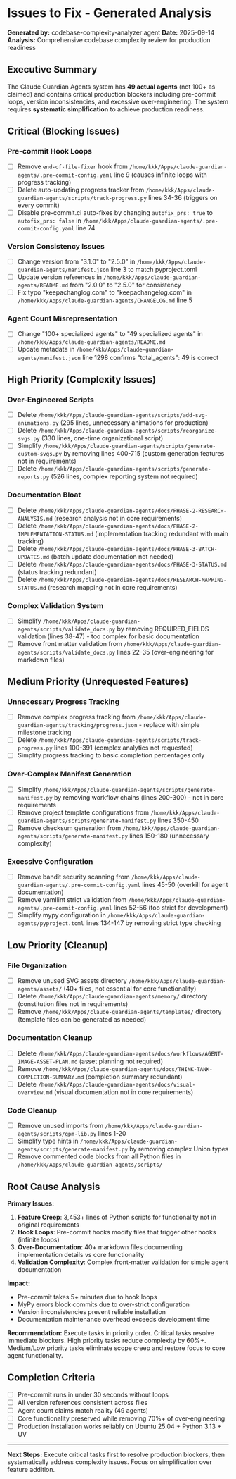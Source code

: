 # Issues to Fix - Generated Analysis

**Generated by:** codebase-complexity-analyzer agent
**Date:** 2025-09-14
**Analysis:** Comprehensive codebase complexity review for production readiness

## Executive Summary

The Claude Guardian Agents system has **49 actual agents** (not 100+ as claimed) and contains critical production blockers including pre-commit loops, version inconsistencies, and excessive over-engineering. The system requires **systematic simplification** to achieve production readiness.

## Critical (Blocking Issues)

### Pre-commit Hook Loops
- [ ] Remove `end-of-file-fixer` hook from `/home/kkk/Apps/claude-guardian-agents/.pre-commit-config.yaml` line 9 (causes infinite loops with progress tracking)
- [ ] Delete auto-updating progress tracker from `/home/kkk/Apps/claude-guardian-agents/scripts/track-progress.py` lines 34-36 (triggers on every commit)
- [ ] Disable pre-commit.ci auto-fixes by changing `autofix_prs: true` to `autofix_prs: false` in `/home/kkk/Apps/claude-guardian-agents/.pre-commit-config.yaml` line 74

### Version Consistency Issues
- [ ] Change version from "3.1.0" to "2.5.0" in `/home/kkk/Apps/claude-guardian-agents/manifest.json` line 3 to match pyproject.toml
- [ ] Update version references in `/home/kkk/Apps/claude-guardian-agents/README.md` from "2.0.0" to "2.5.0" for consistency
- [ ] Fix typo "keepachanglog.com" to "keepachangelog.com" in `/home/kkk/Apps/claude-guardian-agents/CHANGELOG.md` line 5

### Agent Count Misrepresentation
- [ ] Change "100+ specialized agents" to "49 specialized agents" in `/home/kkk/Apps/claude-guardian-agents/README.md`
- [ ] Update metadata in `/home/kkk/Apps/claude-guardian-agents/manifest.json` line 1298 confirms "total_agents": 49 is correct

## High Priority (Complexity Issues)

### Over-Engineered Scripts
- [ ] Delete `/home/kkk/Apps/claude-guardian-agents/scripts/add-svg-animations.py` (295 lines, unnecessary animations for production)
- [ ] Delete `/home/kkk/Apps/claude-guardian-agents/scripts/reorganize-svgs.py` (330 lines, one-time organizational script)
- [ ] Simplify `/home/kkk/Apps/claude-guardian-agents/scripts/generate-custom-svgs.py` by removing lines 400-715 (custom generation features not in requirements)
- [ ] Delete `/home/kkk/Apps/claude-guardian-agents/scripts/generate-reports.py` (526 lines, complex reporting system not required)

### Documentation Bloat
- [ ] Delete `/home/kkk/Apps/claude-guardian-agents/docs/PHASE-2-RESEARCH-ANALYSIS.md` (research analysis not in core requirements)
- [ ] Delete `/home/kkk/Apps/claude-guardian-agents/docs/PHASE-2-IMPLEMENTATION-STATUS.md` (implementation tracking redundant with main tracking)
- [ ] Delete `/home/kkk/Apps/claude-guardian-agents/docs/PHASE-3-BATCH-UPDATES.md` (batch update documentation not needed)
- [ ] Delete `/home/kkk/Apps/claude-guardian-agents/docs/PHASE-3-STATUS.md` (status tracking redundant)
- [ ] Delete `/home/kkk/Apps/claude-guardian-agents/docs/RESEARCH-MAPPING-STATUS.md` (research mapping not in core requirements)

### Complex Validation System
- [ ] Simplify `/home/kkk/Apps/claude-guardian-agents/scripts/validate_docs.py` by removing REQUIRED_FIELDS validation (lines 38-47) - too complex for basic documentation
- [ ] Remove front matter validation from `/home/kkk/Apps/claude-guardian-agents/scripts/validate_docs.py` lines 22-35 (over-engineering for markdown files)

## Medium Priority (Unrequested Features)

### Unnecessary Progress Tracking
- [ ] Remove complex progress tracking from `/home/kkk/Apps/claude-guardian-agents/tracking/progress.json` - replace with simple milestone tracking
- [ ] Delete `/home/kkk/Apps/claude-guardian-agents/scripts/track-progress.py` lines 100-391 (complex analytics not requested)
- [ ] Simplify progress tracking to basic completion percentages only

### Over-Complex Manifest Generation
- [ ] Simplify `/home/kkk/Apps/claude-guardian-agents/scripts/generate-manifest.py` by removing workflow chains (lines 200-300) - not in core requirements
- [ ] Remove project template configurations from `/home/kkk/Apps/claude-guardian-agents/scripts/generate-manifest.py` lines 350-450
- [ ] Remove checksum generation from `/home/kkk/Apps/claude-guardian-agents/scripts/generate-manifest.py` lines 150-180 (unnecessary complexity)

### Excessive Configuration
- [ ] Remove bandit security scanning from `/home/kkk/Apps/claude-guardian-agents/.pre-commit-config.yaml` lines 45-50 (overkill for agent documentation)
- [ ] Remove yamllint strict validation from `/home/kkk/Apps/claude-guardian-agents/.pre-commit-config.yaml` lines 52-56 (too strict for development)
- [ ] Simplify mypy configuration in `/home/kkk/Apps/claude-guardian-agents/pyproject.toml` lines 134-147 by removing strict type checking

## Low Priority (Cleanup)

### File Organization
- [ ] Remove unused SVG assets directory `/home/kkk/Apps/claude-guardian-agents/assets/` (40+ files, not essential for core functionality)
- [ ] Delete `/home/kkk/Apps/claude-guardian-agents/memory/` directory (constitution files not in requirements)
- [ ] Remove `/home/kkk/Apps/claude-guardian-agents/templates/` directory (template files can be generated as needed)

### Documentation Cleanup
- [ ] Delete `/home/kkk/Apps/claude-guardian-agents/docs/workflows/AGENT-IMAGE-ASSET-PLAN.md` (asset planning not required)
- [ ] Remove `/home/kkk/Apps/claude-guardian-agents/docs/THINK-TANK-COMPLETION-SUMMARY.md` (completion summary redundant)
- [ ] Delete `/home/kkk/Apps/claude-guardian-agents/docs/visual-overview.md` (visual documentation not in core requirements)

### Code Cleanup
- [ ] Remove unused imports from `/home/kkk/Apps/claude-guardian-agents/scripts/gpm-lib.py` lines 1-20
- [ ] Simplify type hints in `/home/kkk/Apps/claude-guardian-agents/scripts/generate-manifest.py` by removing complex Union types
- [ ] Remove commented code blocks from all Python files in `/home/kkk/Apps/claude-guardian-agents/scripts/`

## Root Cause Analysis

**Primary Issues:**
1. **Feature Creep**: 3,453+ lines of Python scripts for functionality not in original requirements
2. **Hook Loops**: Pre-commit hooks modify files that trigger other hooks (infinite loops)
3. **Over-Documentation**: 40+ markdown files documenting implementation details vs core functionality
4. **Validation Complexity**: Complex front-matter validation for simple agent documentation

**Impact:**
- Pre-commit takes 5+ minutes due to hook loops
- MyPy errors block commits due to over-strict configuration
- Version inconsistencies prevent reliable installation
- Documentation maintenance overhead exceeds development time

**Recommendation:**
Execute tasks in priority order. Critical tasks resolve immediate blockers. High priority tasks reduce complexity by 60%+. Medium/Low priority tasks eliminate scope creep and restore focus to core agent functionality.

## Completion Criteria

- [ ] Pre-commit runs in under 30 seconds without loops
- [ ] All version references consistent across files
- [ ] Agent count claims match reality (49 agents)
- [ ] Core functionality preserved while removing 70%+ of over-engineering
- [ ] Production installation works reliably on Ubuntu 25.04 + Python 3.13 + UV

---

**Next Steps:** Execute critical tasks first to resolve production blockers, then systematically address complexity issues. Focus on simplification over feature addition.
